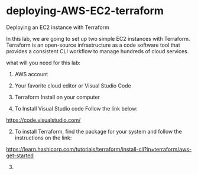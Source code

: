# deploying-AWS-EC2-terraform
Deploying an EC2 instance with Terraform

In this lab, we are going to set up two simple EC2 instances with Terraform. Terraform is an open-source infrastructure as a code software tool that provides a consistent CLI workflow to manage hundreds of cloud services.

what will you need for this lab:

1) AWS account

2) Your favorite cloud editor or Visual Studio Code

3) Terraform Install on your computer



1) To Install Visual Studio code Follow the link below:

https://code.visualstudio.com/

2) To install Terraform, find the package for your system and follow the instructions on the link:

https://learn.hashicorp.com/tutorials/terraform/install-cli?in=terraform/aws-get-started

3)
